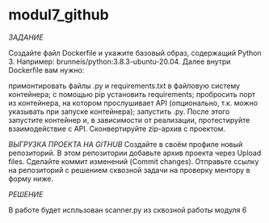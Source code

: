 # modul7_github

*ЗАДАНИЕ*

Создайте файл Dockerfile и укажите базовый образ, содержащий Python 3. Например: brunneis/python:3.8.3-ubuntu-20.04. Далее внутри Dockerfile вам нужно:

  примонтировать файлы .py и requirements.txt в файловую систему контейнера;
  с помощью pip установить requirements;
  пробросить порт из контейнера, на котором прослушивает API (опционально, т.к. можно указывать при запуске контейнера);
  запустить .py.
  После этого запустите контейнер и, в зависимости от реализации, протестируйте взаимодействие с API.
  Сконвертируйте zip-архив с проектом.
  
*ВЫГРУЗКА ПРОЕКТА НА GITHUB*
  Создайте в своём профиле новый репозиторий.
  В этом репозитории добавьте архив проекта через Upload files.
  Сделайте коммит изменений (Commit changes).
  Отправьте ссылку на репозиторий с решением сквозной задачи на проверку ментору в форму ниже.

  *РЕШЕНИЕ*

  В работе будет испльзован scanner.py из сквозной работы модуля 6
